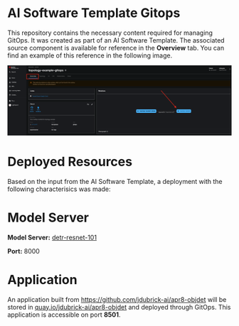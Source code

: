 # AI Software Template Gitops

This repository contains the necessary content required for managing GitOps. It was created as part of an AI Software Template. The associated source component is available for reference in the **Overview** tab. You can find an example of this reference in the following image.

![Overview Tab](./images/overview-dependency.png)

# Deployed Resources
Based on the input from the AI Software Template, a deployment with the following characterisics was made:

# Model Server
**Model Server:** [detr-resnet-101]( https://github.com/containers/ai-lab-recipes/tree/main/model_servers/object_detection_python)

**Port:** 8000

# Application
An application built from https://github.com/jdubrick-ai/apr8-objdet will be stored in [quay.io/jdubrick-ai/apr8-objdet](https://quay.io/jdubrick-ai/apr8-objdet) and deployed through GitOps. This application is accessible on port **8501**.